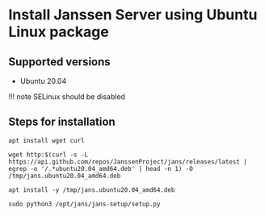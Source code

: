 # Install Janssen Server using Ubuntu Linux package

## Supported versions
- Ubuntu 20.04

!!! note
    SELinux should be disabled

## Steps for installation

```
apt install wget curl
```
```
wget http:$(curl -s -L https://api.github.com/repos/JanssenProject/jans/releases/latest | egrep -o '/.*ubuntu20.04_amd64.deb' | head -n 1) -O /tmp/jans.ubuntu20.04_amd64.deb
```
```
apt install -y /tmp/jans.ubuntu20.04_amd64.deb
```
```
sudo python3 /opt/jans/jans-setup/setup.py
```
